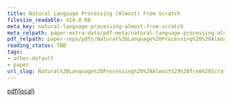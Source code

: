 ```yaml
---
title: Natural Language Processing (Almost) From Scratch
filesize_readable: 414.8 KB
meta_key: natural-language-processing-almost-from-scratch
meta_relpath: paper-extra-data/pdf-meta/natural-language-processing-almost-from-scratch.yaml
pdf_relpath: paper-repo/pdfs/Natural%20Language%20Processing%20%28Almost%29%20from%20Scratch.pdf
reading_status: TBD
tags:
- other-default
- paper
url_slug: Natural%20Language%20Processing%20%28Almost%29%20from%20Scratch
---
```


[pdf(local)](../../paper-repo/pdfs/Natural%20Language%20Processing%20%28Almost%29%20from%20Scratch.pdf)
